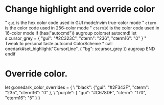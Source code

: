 # Change highlight and override color
" `gui` is the hex color code used in GUI mode/nvim true-color mode
" `cterm` is the color code used in 256-color mode
" `cterm16` is the color code used in 16-color mode
if (has("autocmd"))
  augroup colorset
    autocmd!
    let s:cursor_grey = { "gui": "#2C323C", "cterm": "236", "cterm16": "0" } " Tweak to personal taste
    autocmd ColorScheme * call onedark#set_highlight("CursorLine", { "bg": s:cursor_grey })
  augroup END
endif


# Override color.
let g:onedark_color_overrides = {
\ "black": {"gui": "#2F343F", "cterm": "235", "cterm16": "0" },
\ "purple": { "gui": "#C678DF", "cterm": "170", "cterm16": "5" }
\}

